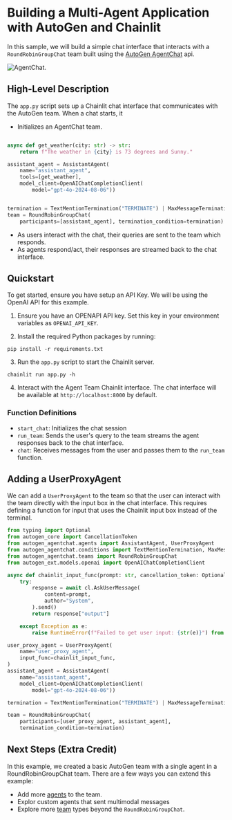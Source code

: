 # Building a Multi-Agent Application with AutoGen and Chainlit

In this sample, we will build a simple chat interface that interacts with a `RoundRobinGroupChat` team built using the [AutoGen AgentChat](https://microsoft.github.io/autogen/dev/user-guide/agentchat-user-guide/index.html) api.

![AgentChat](docs/chainlit_autogen.png).

## High-Level Description

The `app.py` script sets up a Chainlit chat interface that communicates with the AutoGen team. When a chat starts, it

- Initializes an AgentChat team.

```python

async def get_weather(city: str) -> str:
    return f"The weather in {city} is 73 degrees and Sunny."

assistant_agent = AssistantAgent(
    name="assistant_agent",
    tools=[get_weather],
    model_client=OpenAIChatCompletionClient(
        model="gpt-4o-2024-08-06"))


termination = TextMentionTermination("TERMINATE") | MaxMessageTermination(10)
team = RoundRobinGroupChat(
    participants=[assistant_agent], termination_condition=termination)

```

- As users interact with the chat, their queries are sent to the team which responds.
- As agents respond/act, their responses are streamed back to the chat interface.

## Quickstart

To get started, ensure you have setup an API Key. We will be using the OpenAI API for this example.

1. Ensure you have an OPENAPI API key. Set this key in your environment variables as `OPENAI_API_KEY`.

2. Install the required Python packages by running:

```shell
pip install -r requirements.txt
```

3. Run the `app.py` script to start the Chainlit server.

```shell
chainlit run app.py -h
```

4. Interact with the Agent Team Chainlit interface. The chat interface will be available at `http://localhost:8000` by default.

### Function Definitions

- `start_chat`: Initializes the chat session
- `run_team`: Sends the user's query to the team streams the agent responses back to the chat interface.
- `chat`: Receives messages from the user and passes them to the `run_team` function.


## Adding a UserProxyAgent

We can add a `UserProxyAgent` to the team so that the user can interact with the team directly with the input box in the chat interface. This requires defining a function for input that uses the Chainlit input box instead of the terminal.

```python
from typing import Optional
from autogen_core import CancellationToken
from autogen_agentchat.agents import AssistantAgent, UserProxyAgent
from autogen_agentchat.conditions import TextMentionTermination, MaxMessageTermination
from autogen_agentchat.teams import RoundRobinGroupChat
from autogen_ext.models.openai import OpenAIChatCompletionClient

async def chainlit_input_func(prompt: str, cancellation_token: Optional[CancellationToken] = None) -> str:
    try:
        response = await cl.AskUserMessage(
            content=prompt,
            author="System",
        ).send()
        return response["output"]

    except Exception as e:
        raise RuntimeError(f"Failed to get user input: {str(e)}") from e

user_proxy_agent = UserProxyAgent(
    name="user_proxy_agent",
    input_func=chainlit_input_func,
)
assistant_agent = AssistantAgent(
    name="assistant_agent",
    model_client=OpenAIChatCompletionClient(
        model="gpt-4o-2024-08-06"))

termination = TextMentionTermination("TERMINATE") | MaxMessageTermination(10)

team = RoundRobinGroupChat(
    participants=[user_proxy_agent, assistant_agent],
    termination_condition=termination)
```



## Next Steps (Extra Credit)

In this example, we created a basic AutoGen team with a single agent in a RoundRobinGroupChat team. There are a few ways you can extend this example:

- Add more [agents](https://microsoft.github.io/autogen/dev/user-guide/agentchat-user-guide/tutorial/agents.html) to the team.
- Explor custom agents that sent multimodal messages
- Explore more [team](https://microsoft.github.io/autogen/dev/user-guide/agentchat-user-guide/tutorial/teams.html) types beyond the `RoundRobinGroupChat`.
